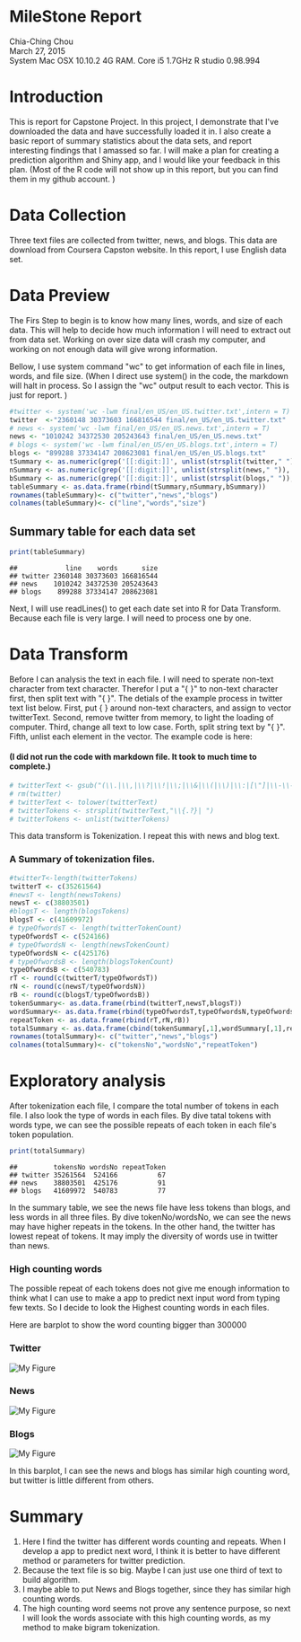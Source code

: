 # MileStone Report
Chia-Ching Chou  
March 27, 2015  
System Mac OSX 10.10.2 4G RAM. Core i5 1.7GHz
R studio 0.98.994 

# Introduction
This is report for Capstone Project. In this project, I demonstrate that I've downloaded the data and have successfully loaded it in. I also create a basic report of summary statistics about the data sets, and report interesting findings that I amassed so far. I will make a plan for creating a prediction algorithm and Shiny app, and I would like your feedback in this plan.
(Most of the R code will not show up in this report, but you can find them in my github account. )

# Data Collection
Three text files are collected from twitter, news, and blogs. This data are download from Coursera Capston website. In this report, I use English data set. 


# Data Preview
The Firs Step to begin is to know how many lines, words, and size of each data. This will help to decide how much information I will need to extract out from data set. Working on over size data will crash my computer, and working on not enough data will give wrong information.

Bellow, I use system command "wc" to get information of each file in lines, words, and file size. (When I direct use system() in the code, the markdown will halt in process. So I assign the "wc" output result to each vector. This is just for report. )

```r
#twitter <- system('wc -lwm final/en_US/en_US.twitter.txt',intern = T)
twitter  <-"2360148 30373603 166816544 final/en_US/en_US.twitter.txt"
# news <- system('wc -lwm final/en_US/en_US.news.txt',intern = T)
news <- "1010242 34372530 205243643 final/en_US/en_US.news.txt"
# blogs <- system('wc -lwm final/en_US/en_US.blogs.txt',intern = T)
blogs <- "899288 37334147 208623081 final/en_US/en_US.blogs.txt"
tSummary <- as.numeric(grep('[[:digit:]]', unlist(strsplit(twitter," ")), value = T))
nSummary <- as.numeric(grep('[[:digit:]]', unlist(strsplit(news," ")), value = T))
bSummary <- as.numeric(grep('[[:digit:]]', unlist(strsplit(blogs," ")), value = T))
tableSummary <- as.data.frame(rbind(tSummary,nSummary,bSummary))
rownames(tableSummary)<- c("twitter","news","blogs")
colnames(tableSummary)<- c("line","words","size")
```

## Summary table for each data set 


```r
print(tableSummary)
```

```
##            line    words      size
## twitter 2360148 30373603 166816544
## news    1010242 34372530 205243643
## blogs    899288 37334147 208623081
```
Next, I will use readLines() to get each date set into R for Data Transform.
Because each file is very large. I will need to process one by one. 


# Data Transform
Before I can analysis the text in each file. I will need to sperate non-text character from text character. Therefor I put a "{ }" to non-text character first, then split text with "{ }". The detials of the example process in twitter text list below.
First, put { } around non-text characters, and assign to vector twitterText.
Second, remove twitter from memory, to light the loading of computer.
Third, change all text to low case.
Forth, split string text by  "{ }".
Fifth, unlist each element in the vector.
The example code is here: 

#### (I did not run the code with markdown file. It took to much time to complete.)

```r
# twitterText <- gsub("(\\.|\\,|\\?|\\!|\\;|\\&|\\(|\\)|\\:|[\"]|\\-\\-|\\=| \\- |\\#| \\'|\\' )","{\\1}",twitter)
# rm(twitter)
# twitterText <- tolower(twitterText)
# twitterTokens <- strsplit(twitterText,"\\{.?}| ")
# twitterTokens <- unlist(twitterTokens)
```
This data transform is Tokenization. 
I repeat this with news and blog text.

### A Summary of tokenization files.


```r
#twitterT<-length(twitterTokens)
twitterT <- c(35261564)
#newsT <- length(newsTokens)
newsT <- c(38803501)
#blogsT <- length(blogsTokens)
blogsT <- c(41609972)
# typeOfwordsT <- length(twitterTokenCount)
typeOfwordsT <- c(524166)
# typeOfwordsN <- length(newsTokenCount)
typeOfwordsN <- c(425176)
# typeOfwordsB <- length(blogsTokenCount)
typeOfwordsB <- c(540783)
rT <- round(c(twitterT/typeOfwordsT))
rN <- round(c(newsT/typeOfwordsN))
rB <- round(c(blogsT/typeOfwordsB))
tokenSummary<- as.data.frame(rbind(twitterT,newsT,blogsT))
wordSummary<- as.data.frame(rbind(typeOfwordsT,typeOfwordsN,typeOfwordsB))
repeatToken <- as.data.frame(rbind(rT,rN,rB))
totalSummary <- as.data.frame(cbind(tokenSummary[,1],wordSummary[,1],repeatToken[,1]))
rownames(totalSummary)<- c("twitter","news","blogs")
colnames(totalSummary)<- c("tokensNo","wordsNo","repeatToken")
```

# Exploratory analysis
After tokenization each file, I compare the total number of tokens in each file. I also look the type of words in each files. By dive tatal tokens with words type, we can see the possible repeats of each token in each file's token population.

```r
print(totalSummary)
```

```
##         tokensNo wordsNo repeatToken
## twitter 35261564  524166          67
## news    38803501  425176          91
## blogs   41609972  540783          77
```
In the summary table, we see the news file have less tokens than blogs, and less words in all three files. By dive tokenNo/wordsNo, we can see the news may have higher repeats in the tokens. In the other hand, the twitter has lowest repeat of tokens. It may imply the diversity of words use in twitter than news.

### High counting words
The possible repeat of each tokens does not give me enough information to think 
what I can use to make a app to predict next input word from typing few texts. So I decide to look the Highest counting words in each files.

Here are barplot to show the word counting bigger than 300000

### Twitter
![My Figure](Twitterfig1.png)

### News
![My Figure](Newsfig1.png)

### Blogs
![My Figure](blogsFig1.png)

In this barplot, I can see the news and blogs has similar high counting word, but twitter is little different from others.

# Summary
1. Here I find the twitter has different words counting and repeats. When I develop a app to predict next word, I think it is better to have different method or parameters for twitter prediction. 
2. Because the text file is so big. Maybe I can just use one third of text to build algorithm.
3. I maybe able to put News and Blogs together, since they has similar high counting words.
4. The high counting word seems not prove any sentence purpose, so next I will look the words associate with this high counting words, as my method to make bigram tokenization.












